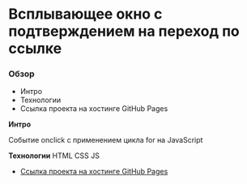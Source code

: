 # Всплывающее окно с подтверждением на переход по ссылке

### Обзор
* Интро
* Технологии
* Ссылка проекта на хостинге GitHub Pages

**Интро**

Событие onclick с применением цикла for на JavaScript


**Технологии**
HTML
CSS
JS

* [Ссылка проекта на хостинге GitHub Pages](https://stanmur.github.io/onclick-event-with-a-for-loop/index.html)